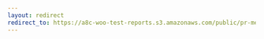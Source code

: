 ```yaml
---
layout: redirect
redirect_to: https://a8c-woo-test-reports.s3.amazonaws.com/public/pr-merge/42702/e2e/index.html
---
```

